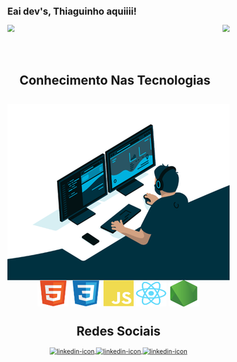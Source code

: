 ## Eai dev's, Thiaguinho aquiiii!

<div>
  <img  height="180em" src="https://github-readme-stats.vercel.app/api?username=Thiagodevth&show_icons=true&theme=midnight-purple&include_all_commits=true&count_private=true"/>
  <img align="right" height="180em" src="https://github-readme-stats.vercel.app/api/top-langs/?username=Thiagodevth&layout=compact&langs_count=16&theme=great-gatsby"/>
</div>
<br>

<div  align="center"> 
  <div style="display: inline_block"><br>
    <img align="left" height="400" alt="coding-time" src="./codigo.gif/code.gif">
        <br>
    <h1 align="center"> Conhecimento Nas Tecnologias </h1>
    <img align="center" height="60" width="70" alt="html-icon" src="https://raw.githubusercontent.com/devicons/devicon/master/icons/html5/html5-original.svg">
    <img align="center" height="60" width="70" alt="css-icon" src="https://raw.githubusercontent.com/devicons/devicon/master/icons/css3/css3-original.svg">
    <img align="center" height="60" width="70" alt="js-icon"  src="https://raw.githubusercontent.com/devicons/devicon/master/icons/javascript/javascript-plain.svg">
    <img align="center" height="60" width="70" alt="react-icon" src="https://raw.githubusercontent.com/devicons/devicon/master/icons/react/react-original.svg">
    <img align="center" height="60" width="70" alt="nodejs-icon" src="https://raw.githubusercontent.com/devicons/devicon/master/icons/nodejs/nodejs-original.svg">
   </div>

      
  <div align="center" margin-top="30px">
    <h1 align="center" margin-top="30px">Redes Sociais</h1>
    <a href="https://www.instagram.com/thiaguinn_ofc/?next=%2F">
      <img align="center" alt="linkedin-icon" src="https://img.shields.io/badge/Instagram-E4405F?style=for-the-badge&logo=instagram&logoColor=white">
    <a/>
    <a href="https://www.linkedin.com/in/thiagothfidelis/">
      <img align="center" alt="linkedin-icon" src="https://img.shields.io/badge/LinkedIn-0077B5?style=for-the-badge&logo=linkedin&logoColor=white">
    <a/>
    <a href="mailto: thiagofd341@gmail.com">
      <img align="center" alt="linkedin-icon" src="https://img.shields.io/badge/Gmail-D14836?style=for-the-badge&logo=gmail&logoColor=white">
    <a/>
  </div>
</div>
